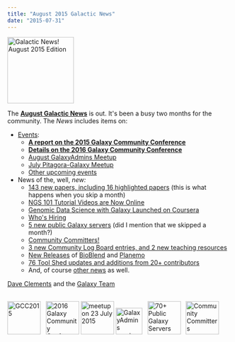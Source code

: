 ```yaml
---
title: "August 2015 Galactic News"
date: "2015-07-31"
---
```

<div class='right'>
<a href='/galaxy-updates/2015-08/'><img src="/images/logos/GalaxyUpdate200.png" alt="Galactic News! August 2015 Edition" width=150 /></a>
</div>

The **[August Galactic News](/galaxy-updates/2015-08/)** is out.  It's been a busy two months for the community.  The *News* includes items on:

* [Events](/galaxy-updates/2015-08/#events):
  * **[A report on the 2015 Galaxy Community Conference](/galaxy-updates/2015-08/#gcc2015-report)**
  * **[Details on the 2016 Galaxy Community Conference](/galaxy-updates/2015-08/#gcc2016-june-25-29-2016-bloomington-indiana-united-states)**
  * [August GalaxyAdmins Meetup](/galaxy-updates/2015-08/#august-galaxyadmins-meetup)
  * [July Pitagora-Galaxy Meetup](/galaxy-updates/2015-08/#july-2015-pitagora-galaxy-meetup)
  * [Other upcoming events](/galaxy-updates/2015-08/#other-events)
* News of the, well, *new:*
  * [143 new papers, including 16 highlighted papers](/galaxy-updates/2015-08/#new-papers) (this is what happens when you skip a month)
  * [NGS 101 Tutorial Videos are Now Online](/galaxy-updates/2015-08/#ngs-101-tutorial-videos-are-now-online)
  * [Genomic Data Science with Galaxy Launched on Coursera](/galaxy-updates/2015-08/#genomic-data-science-with-galaxy-launched-on-coursera)
  * [Who's Hiring](/galaxy-updates/2015-08/#whos-hiring)
  * [5 new public Galaxy servers](/galaxy-updates/2015-08/#new-public-galaxy-servers) (did I mention that we skipped a month?)
  * [Community Committers!](/galaxy-updates/2015-08/#community-committers)
  * [3 new Community Log Board entries, and 2 new teaching resources](/galaxy-updates/2015-08/#galaxy-community-hubs)
  * [New Releases](/galaxy-updates/2015-08/#releases) of [BioBlend](/galaxy-updates/2015-08/#bioblend-060-and-061) and  [Planemo](/galaxy-updates/2015-08/#planemo-0130-through-0132)
  * [76 Tool Shed updates and additions from 20+ contributors](/toolshed/contributions/2015-07/)
  * And, of course [other news](/galaxy-updates/2015-08/#other-news) as well.

[Dave Clements](/people/dave-clements/) and the [Galaxy Team](/galaxy-team/)

<br />
<div class='center'>
<a href='/galaxy-updates/2015-08/#gcc2015-report'><img src="/images/logos/GCC2015LogoWide600.png" alt="GCC2015" height="75" /></a> &nbsp;
<a href='/galaxy-updates/2015-08/#gcc2016-june-25-29-2016-bloomington-indiana-united-states'><img src="/events/gcc2016/GCC2016LogoFull_big.png" alt="2016 Galaxy Community Conference" height="75" /></a>
<a href='/galaxy-updates/2015-08/#july-2015-pitagora-galaxy-meetup'><img src="/images/logos/PitagoraBoXLogo.png" alt="meetup on 23 July 2015" height="75" /></a>
<a href='/galaxy-updates/2015-08/#august-galaxyadmins-meetup'><img src="/images/logos/GalaxyAdmins.png" alt="GalaxyAdmins meetup August 20" height="60" /></a> &nbsp;
<a href='/galaxy-updates/2015-08/#new-public-galaxy-servers'><img src="/public-galaxy-servers/70PlusSlide.png" alt="70+ Public Galaxy Servers" height="75" /></a> &nbsp;
<a href='/galaxy-updates/2015-08/#community-committers'><img src="/images/CommunityCommitters1.png" alt="Community Committers" height="75" /></a>
</div>
<br />
